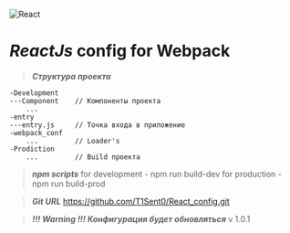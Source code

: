 ![React](https://cdn-images-1.medium.com/max/512/1*jA5lTgPRbyimsFNod7SlFQ.png)

# *ReactJs* config for Webpack

>***Структура проекта***

    -Development
    ---Component    // Компоненты проекта
        ...
    -entry
    ---entry.js     // Точка входа в приложение
    -webpack_conf
        ...         // Loader's
    -Prodiction
        ...         // Build проекта

>***npm scripts***
    for development - npm run build-dev
    for production  - npm run build-prod

>***Git URL***
    https://github.com/T1Sent0/React_config.git
    
    
>***!!! Warning !!! Конфигурация будет обновляться***
    v 1.0.1
